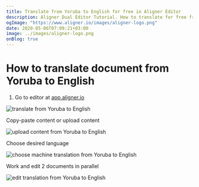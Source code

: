 ```yaml
---
title: Translate from Yoruba to English for free in Aligner Editor
description: Aligner Dual Editor Tutorial. How to translate for free from Yoruba to English. Aligner is multilingual document management platform. 
ogImage: "https://www.aligner.io/images/aligner-logo.png"
date: 2020-05-06T07:09:21+03:00
image: ../images/aligner-logo.png
onBlog: true
---
```


# How to translate document from Yoruba to English

1. Go to editor at [app.aligner.io](https://app.aligner.io "Aligner App web page")

![translate from Yoruba to English](../aligner-blank-editor.png "translate from Yoruba to English")

Copy-paste content or upload content

![upload content from Yoruba to English](../aligner-uploaded-document.png "upload content from Yoruba to English")

Choose desired language

![choose machine translation from Yoruba to English](../aligner-language-dropdown.png "choose machine translation from Yoruba to English")

Work and edit 2 documents in parallel

![edit translation from Yoruba to English](../aligner-double-sitded-editor.png "edit translation from Yoruba to English")

